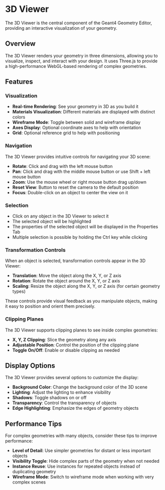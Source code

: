 # 3D Viewer

The 3D Viewer is the central component of the Geant4 Geometry Editor, providing an interactive visualization of your geometry.

## Overview

The 3D Viewer renders your geometry in three dimensions, allowing you to visualize, inspect, and interact with your design. It uses Three.js to provide a high-performance WebGL-based rendering of complex geometries.

## Features

### Visualization

- **Real-time Rendering**: See your geometry in 3D as you build it
- **Materials Visualization**: Different materials are displayed with distinct colors
- **Wireframe Mode**: Toggle between solid and wireframe display
- **Axes Display**: Optional coordinate axes to help with orientation
- **Grid**: Optional reference grid to help with positioning

### Navigation

The 3D Viewer provides intuitive controls for navigating your 3D scene:

- **Rotate**: Click and drag with the left mouse button
- **Pan**: Click and drag with the middle mouse button or use Shift + left mouse button
- **Zoom**: Use the mouse wheel or right mouse button drag up/down
- **Reset View**: Button to reset the camera to the default position
- **Focus**: Double-click on an object to center the view on it

### Selection

- Click on any object in the 3D Viewer to select it
- The selected object will be highlighted
- The properties of the selected object will be displayed in the Properties Tab
- Multiple selection is possible by holding the Ctrl key while clicking

### Transformation Controls

When an object is selected, transformation controls appear in the 3D Viewer:

- **Translation**: Move the object along the X, Y, or Z axis
- **Rotation**: Rotate the object around the X, Y, or Z axis
- **Scaling**: Resize the object along the X, Y, or Z axis (for certain geometry types)

These controls provide visual feedback as you manipulate objects, making it easy to position and orient them precisely.

### Clipping Planes

The 3D Viewer supports clipping planes to see inside complex geometries:

- **X, Y, Z Clipping**: Slice the geometry along any axis
- **Adjustable Position**: Control the position of the clipping plane
- **Toggle On/Off**: Enable or disable clipping as needed

## Display Options

The 3D Viewer provides several options to customize the display:

- **Background Color**: Change the background color of the 3D scene
- **Lighting**: Adjust the lighting to enhance visibility
- **Shadows**: Toggle shadows on or off
- **Transparency**: Control the transparency of objects
- **Edge Highlighting**: Emphasize the edges of geometry objects

## Performance Tips

For complex geometries with many objects, consider these tips to improve performance:

- **Level of Detail**: Use simpler geometries for distant or less important objects
- **Visibility Toggle**: Hide complex parts of the geometry when not needed
- **Instance Reuse**: Use instances for repeated objects instead of duplicating geometry
- **Wireframe Mode**: Switch to wireframe mode when working with very complex scenes
